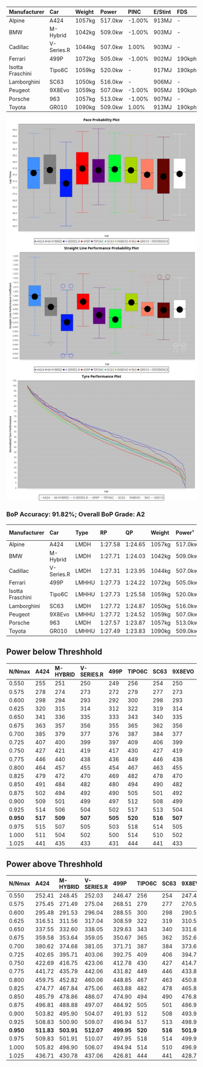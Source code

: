 | Manufacturer     | Car        | Weight | Power   | PINC    | E/Stint | FDS     |
|:-|:-|:-|:-|:-|:-|:-|
| Alpine           | A424       | 1057kg | 517.0kw | -1.00%  | 913MJ   |    -    |
| BMW              | M-Hybrid   | 1042kg | 509.0kw | -1.00%  | 903MJ   |    -    |
| Cadillac         | V-Series.R | 1044kg | 507.0kw | 1.00%   | 903MJ   |    -    |
| Ferrari          | 499P       | 1072kg | 505.0kw | -1.00%  | 902MJ   | 190kph  |
| Isotta Fraschini | Tipo6C     | 1059kg | 520.0kw |    -    | 917MJ   | 190kph  |
| Lamborghini      | SC63       | 1050kg | 516.0kw |    -    | 906MJ   |    -    |
| Peugeot          | 9X8Evo     | 1059kg | 507.0kw | -1.00%  | 905MJ   | 190kph  |
| Porsche          | 963        | 1057kg | 513.0kw | -1.00%  | 907MJ   |    -    |
| Toyota           | GR010      | 1090kg | 509.0kw | 1.00%   | 913MJ   | 190kph  |

![PACECHART](./IMG/ACOMETHOD.png)
![STRAIGHTLINEPERFORMANCECHART](./IMG/ACOMETHOD_sp.png)
![TYREPERFORMANCECHART](./IMG/ACOMETHOD_tw.png)

### BoP Accuracy: 91.82%; Overall BoP Grade: A2
| Manufacturer     | Car        | Type  | RP      | QP      | Weight | Power¹  | Threshhold | PINC    | Power²   | E/Stint | AVG Vmax  | FDS     | RDLC | L/Stint | BOP-Grade | Model Accuracy | Model Points | Match%  | SimDiff |
|:-|:-|:-|:-|:-|:-|:-|:-|:-|:-|:-|:-|:-|:-|:-|:-|:-|:-|:-|:-|
| Alpine           | A424       | LMDH  | 1:27.58 | 1:24.65 | 1057kg | 517.0kw | 210.0kph   | -1.00%  | 511.80kw |  913MJ  | 282.40kph |    -    | 0.99 | 43      | ~A1       | 99.49%         | 1360         | 99.67%  | +0.24   |
| BMW              | M-Hybrid   | LMDH  | 1:27.71 | 1:24.03 | 1042kg | 509.0kw | 210.0kph   | -1.00%  | 503.90kw |  903MJ  | 281.09kph |    -    | 1.01 | 43      | ~A1       | 98.62%         | 2363         | 100.00% | +0.34   |
| Cadillac         | V-Series.R | LMDH  | 1:27.31 | 1:23.95 | 1044kg | 507.0kw | 210.0kph   | 1.00%   | 512.10kw |  903MJ  | 277.73kph |    -    | 1.02 | 43      | -B2       | 98.50%         | 4201         | 83.49%  | +0.65   |
| Ferrari          | 499P       | LMHHU | 1:27.73 | 1:24.22 | 1072kg | 505.0kw | 210.0kph   | -1.00%  | 500.00kw |  902MJ  | 279.27kph | 190kph  | 1.02 | 43      | ~A1       | 100.00%        | 4441         | 99.31%  | +0.32   |
| Isotta Fraschini | Tipo6C     | LMHHU | 1:27.73 | 1:25.58 | 1059kg | 520.0kw | 210.0kph   |    -    | 520.00kw |  917MJ  | 278.89kph | 190kph  | 1.05 | 43      | +C2       | 98.48%         | 130          | 72.83%  | #       |
| Lamborghini      | SC63       | LMDH  | 1:27.72 | 1:24.87 | 1050kg | 516.0kw | 210.0kph   |    -    | 516.00kw |  906MJ  | 278.14kph |    -    | 1.04 | 43      | ~A1       | 100.00%        | 784          | 97.35%  | #       |
| Peugeot          | 9X8Evo     | LMHHU | 1:27.72 | 1:24.52 | 1059kg | 507.0kw | 210.0kph   | -1.00%  | 501.90kw |  905MJ  | 280.58kph | 190kph  | 0.99 | 43      | +B2       | 100.00%        | 808          | 83.31%  | +0.67   |
| Porsche          | 963        | LMDH  | 1:27.57 | 1:23.87 | 1057kg | 513.0kw | 210.0kph   | -1.00%  | 507.90kw |  907MJ  | 279.42kph |    -    | 1.00 | 43      | ~A1       | 99.87%         | 12613        | 97.09%  | -0.07   |
| Toyota           | GR010      | LMHHU | 1:27.49 | 1:23.83 | 1090kg | 509.0kw | 210.0kph   | 1.00%   | 514.10kw |  913MJ  | 277.55kph | 190kph  | 1.00 | 43      | -A2       | 99.73%         | 2956         | 93.35%  | +0.32   |

## Power below Threshhold
| N/Nmax    | A424    | M-HYBRID | V-SERIES.R | 499P    | TIPO6C  | SC63    | 9X8EVO  | 963     | GR010   |
|:-|:-|:-|:-|:-|:-|:-|:-|:-|:-|
|  0.550    |  255    |  251     |  250       |  249    |  256    |  254    |  250    |  253    |  251    |
|  0.575    |  278    |  274     |  273       |  272    |  279    |  277    |  273    |  276    |  274    |
|  0.600    |  298    |  294     |  293       |  292    |  300    |  298    |  293    |  296    |  294    |
|  0.625    |  320    |  315     |  314       |  312    |  322    |  319    |  314    |  317    |  315    |
|  0.650    |  341    |  336     |  335       |  333    |  343    |  340    |  335    |  338    |  336    |
|  0.675    |  363    |  357     |  356       |  355    |  365    |  362    |  356    |  360    |  357    |
|  0.700    |  385    |  379     |  377       |  376    |  387    |  384    |  377    |  382    |  379    |
|  0.725    |  407    |  400     |  399       |  397    |  409    |  406    |  399    |  403    |  400    |
|  0.750    |  427    |  421     |  419       |  417    |  430    |  427    |  419    |  424    |  421    |
|  0.775    |  446    |  440     |  438       |  436    |  449    |  446    |  438    |  443    |  440    |
|  0.800    |  464    |  457     |  455       |  454    |  467    |  463    |  455    |  461    |  457    |
|  0.825    |  479    |  472     |  470       |  469    |  482    |  478    |  470    |  476    |  472    |
|  0.850    |  491    |  484     |  482       |  480    |  494    |  490    |  482    |  487    |  484    |
|  0.875    |  502    |  494     |  492       |  490    |  505    |  501    |  492    |  498    |  494    |
|  0.900    |  509    |  501     |  499       |  497    |  512    |  508    |  499    |  505    |  501    |
|  0.925    |  514    |  506     |  504       |  502    |  517    |  513    |  504    |  510    |  506    |
| **0.950** | **517** | **509**  | **507**    | **505** | **520** | **516** | **507** | **513** | **509** |
|  0.975    |  515    |  507     |  505       |  503    |  518    |  514    |  505    |  511    |  507    |
|  1.000    |  511    |  504     |  502       |  500    |  514    |  510    |  502    |  507    |  504    |
|  1.025    |  441    |  435     |  433       |  431    |  444    |  441    |  433    |  438    |  435    |

## Power above Threshhold
| N/Nmax    | A424       | M-HYBRID   | V-SERIES.R | 499P       | TIPO6C  | SC63    | 9X8EVO     | 963        | GR010      |
|:-|:-|:-|:-|:-|:-|:-|:-|:-|:-|
|  0.550    |  252.41    |  248.45    |  252.03    |  246.47    |  256    |  254    |  247.46    |  250.43    |  253.04    |
|  0.575    |  275.45    |  271.49    |  275.04    |  268.51    |  279    |  277    |  270.50    |  273.47    |  276.05    |
|  0.600    |  295.48    |  291.53    |  296.04    |  288.55    |  300    |  298    |  290.54    |  293.50    |  297.05    |
|  0.625    |  316.51    |  311.56    |  317.04    |  308.59    |  322    |  319    |  310.58    |  314.54    |  318.06    |
|  0.650    |  337.55    |  332.60    |  338.05    |  329.63    |  343    |  340    |  331.61    |  335.57    |  339.06    |
|  0.675    |  359.58    |  353.64    |  359.05    |  350.67    |  365    |  362    |  352.65    |  356.61    |  361.06    |
|  0.700    |  380.62    |  374.68    |  381.05    |  371.71    |  387    |  384    |  373.69    |  377.65    |  383.07    |
|  0.725    |  402.65    |  395.71    |  403.06    |  392.75    |  409    |  406    |  394.73    |  399.68    |  404.07    |
|  0.750    |  422.69    |  416.75    |  423.06    |  412.78    |  430    |  427    |  414.77    |  419.72    |  425.07    |
|  0.775    |  441.72    |  435.79    |  442.06    |  431.82    |  449    |  446    |  433.80    |  438.75    |  444.08    |
|  0.800    |  459.75    |  452.82    |  460.06    |  448.85    |  467    |  463    |  450.84    |  455.78    |  462.08    |
|  0.825    |  474.77    |  467.84    |  475.06    |  463.88    |  482    |  478    |  465.86    |  470.81    |  477.08    |
|  0.850    |  485.79    |  478.86    |  486.07    |  474.90    |  494    |  490    |  476.88    |  482.83    |  488.09    |
|  0.875    |  496.81    |  488.88    |  497.07    |  484.92    |  505    |  501    |  486.90    |  492.84    |  499.09    |
|  0.900    |  503.82    |  495.90    |  504.07    |  491.93    |  512    |  508    |  493.92    |  499.86    |  506.09    |
|  0.925    |  508.83    |  500.90    |  509.07    |  496.94    |  517    |  513    |  498.92    |  504.86    |  511.09    |
| **0.950** | **511.83** | **503.91** | **512.07** | **499.95** | **520** | **516** | **501.93** | **507.87** | **514.09** |
|  0.975    |  509.83    |  501.91    |  510.07    |  497.95    |  518    |  514    |  499.93    |  505.87    |  512.09    |
|  1.000    |  505.82    |  498.90    |  506.07    |  494.94    |  514    |  510    |  496.92    |  502.86    |  508.09    |
|  1.025    |  436.71    |  430.78    |  437.06    |  426.81    |  444    |  441    |  428.79    |  433.74    |  439.08    |
